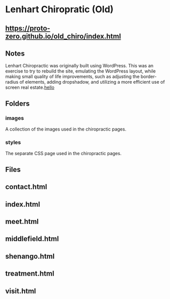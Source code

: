 # Lenhart Chiropratic (Old)

## https://proto-zero.github.io/old_chiro/index.html

## Notes

Lenhart Chiropractic was originally built using WordPress. This was an exercise to try to rebuild the site, emulating the WordPress layout, while making small quality of life improvements, such as adjusting the border-radius of elements, adding dropshadow, and utilizing a more efficient use of screen real estate.<a href="https://www.twitter.com">hello</a>

## Folders

### images

A collection of the images used in the chiropractic pages.

### styles

The separate CSS page used in the chiropractic pages.

## Files

## contact.html

## index.html

## meet.html

## middlefield.html

## shenango.html

## treatment.html

## visit.html
